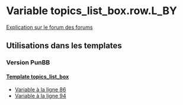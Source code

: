 # Variable topics_list_box.row.L_BY
[Explication sur le forum des forums](http://forum.forumactif.com/t294113-listing-des-variables#topics_list_box.row.L_BY)
## Utilisations dans les templates
### Version PunBB
#### [Template topics_list_box](punbb/topics_list_box.md)
* [Variable à la ligne 86](../punbb/topics_list_box.tpl#L86)
* [Variable à la ligne 94](../punbb/topics_list_box.tpl#L94)
